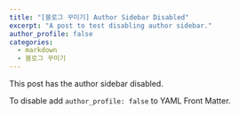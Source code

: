 ```yaml
---
title: "[블로그 꾸미기] Author Sidebar Disabled"
excerpt: "A post to test disabling author sidebar."
author_profile: false
categories: 
  - markdown
  - 블로그 꾸미기
---
```


This post has the author sidebar disabled.

To disable add `author_profile: false` to YAML Front Matter.